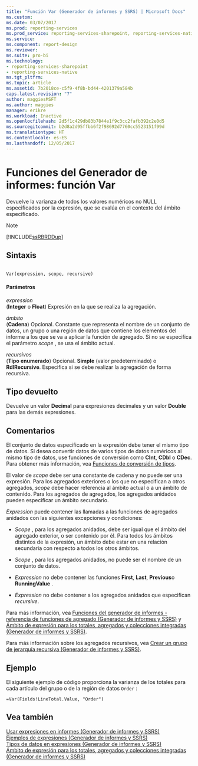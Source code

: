 ```yaml
---
title: "Función Var (Generador de informes y SSRS) | Microsoft Docs"
ms.custom: 
ms.date: 03/07/2017
ms.prod: reporting-services
ms.prod_service: reporting-services-sharepoint, reporting-services-native
ms.service: 
ms.component: report-design
ms.reviewer: 
ms.suite: pro-bi
ms.technology:
- reporting-services-sharepoint
- reporting-services-native
ms.tgt_pltfrm: 
ms.topic: article
ms.assetid: 7b2018ce-c5f9-4f8b-bd44-4201379a584b
caps.latest.revision: "7"
author: maggiesMSFT
ms.author: maggies
manager: erikre
ms.workload: Inactive
ms.openlocfilehash: 2d5f1c429db83b7844e1f9c3cc2fafb392c2e0d5
ms.sourcegitcommit: b2d8a2d95ffbb6f2f98692d7760cc5523151f99d
ms.translationtype: HT
ms.contentlocale: es-ES
ms.lasthandoff: 12/05/2017
---
```

# <a name="report-builder-functions---var-function"></a>Funciones del Generador de informes: función Var
  Devuelve la varianza de todos los valores numéricos no NULL especificados por la expresión, que se evalúa en el contexto del ámbito especificado.  
  
> [!NOTE]  
>  [!INCLUDE[ssRBRDDup](../../includes/ssrbrddup-md.md)]  
  
## <a name="syntax"></a>Sintaxis  
  
```  
  
Var(expression, scope, recursive)  
```  
  
#### <a name="parameters"></a>Parámetros  
 *expression*  
 (**Integer** o **Float**) Expresión en la que se realiza la agregación.  
  
 *ámbito*  
 (**Cadena**) Opcional. Constante que representa el nombre de un conjunto de datos, un grupo o una región de datos que contiene los elementos del informe a los que se va a aplicar la función de agregado. Si no se especifica el parámetro *scope* , se usa el ámbito actual.  
  
 *recursivos*  
 (**Tipo enumerado**) Opcional. **Simple** (valor predeterminado) o **RdlRecursive**. Especifica si se debe realizar la agregación de forma recursiva.  
  
## <a name="return-type"></a>Tipo devuelto  
 Devuelve un valor **Decimal** para expresiones decimales y un valor **Double** para las demás expresiones.  
  
## <a name="remarks"></a>Comentarios  
 El conjunto de datos especificado en la expresión debe tener el mismo tipo de datos. Si desea convertir datos de varios tipos de datos numéricos al mismo tipo de datos, use funciones de conversión como **CInt**, **CDbl** o **CDec**. Para obtener más información, vea [Funciones de conversión de tipos](http://go.microsoft.com/fwlink/?LinkId=96142).  
  
 El valor de *scope* debe ser una constante de cadena y no puede ser una expresión. Para los agregados exteriores o los que no especifican a otros agregados, *scope* debe hacer referencia al ámbito actual o a un ámbito de contenido. Para los agregados de agregados, los agregados anidados pueden especificar un ámbito secundario.  
  
 *Expression* puede contener las llamadas a las funciones de agregados anidados con las siguientes excepciones y condiciones:  
  
-   *Scope* , para los agregados anidados, debe ser igual que el ámbito del agregado exterior, o ser contenido por él. Para todos los ámbitos distintos de la expresión, un ámbito debe estar en una relación secundaria con respecto a todos los otros ámbitos.  
  
-   *Scope* , para los agregados anidados, no puede ser el nombre de un conjunto de datos.  
  
-   *Expression* no debe contener las funciones **First**, **Last**, **Previous**o **RunningValue** .  
  
-   *Expression* no debe contener a los agregados anidados que especifican *recursive*.  
  
 Para más información, vea [Funciones del generador de informes - referencia de funciones de agregado &#40;Generador de informes y SSRS&#41;](../../reporting-services/report-design/report-builder-functions-aggregate-functions-reference.md) y [Ámbito de expresión para los totales, agregados y colecciones integradas &#40;Generador de informes y SSRS&#41;](../../reporting-services/report-design/expression-scope-for-totals-aggregates-and-built-in-collections.md).  
  
 Para más información sobre los agregados recursivos, vea [Crear un grupo de jerarquía recursiva &#40;Generador de informes y SSRS&#41;](../../reporting-services/report-design/creating-recursive-hierarchy-groups-report-builder-and-ssrs.md).  
  
## <a name="example"></a>Ejemplo  
 El siguiente ejemplo de código proporciona la varianza de los totales para cada artículo del grupo o de la región de datos `Order` :  
  
```  
=Var(Fields!LineTotal.Value, "Order")  
```  
  
## <a name="see-also"></a>Vea también  
 [Usar expresiones en informes &#40;Generador de informes y SSRS&#41;](../../reporting-services/report-design/expression-uses-in-reports-report-builder-and-ssrs.md)   
 [Ejemplos de expresiones &#40;Generador de informes y SSRS&#41;](../../reporting-services/report-design/expression-examples-report-builder-and-ssrs.md)   
 [Tipos de datos en expresiones &#40;Generador de informes y SSRS&#41;](../../reporting-services/report-design/data-types-in-expressions-report-builder-and-ssrs.md)   
 [Ámbito de expresión para los totales, agregados y colecciones integradas &#40;Generador de informes y SSRS&#41;](../../reporting-services/report-design/expression-scope-for-totals-aggregates-and-built-in-collections.md)  
  
  
